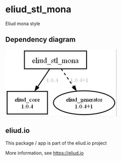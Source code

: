 # eliud_stl_mona

Eliud mona style

## Dependency diagram

![Dependency diagram](https://github.com/eliudio/eliud_stl_mona/blob/main/depends.jpg)

## eliud.io

This package / app is part of the eliud.io project

More information, see https://eliud.io

